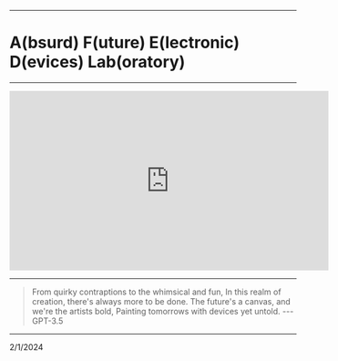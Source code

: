 ***
# A(bsurd) F(uture) E(lectronic) D(evices) Lab(oratory)
***
<center><iframe width="560" height="315" src="https://www.youtube.com/embed/ERlBHyOjeLI?si=g0_rShwcd6GHH6ka&amp;loop=1&amp;autoplay=1" title="YouTube video player" frameborder="0" allow="accelerometer; autoplay; clipboard-write; encrypted-media; gyroscope; picture-in-picture; web-share" allowfullscreen></iframe></center>

***
>From quirky contraptions to the whimsical and fun,
In this realm of creation, there's always more to be done.
The future's a canvas, and we're the artists bold,
Painting tomorrows with devices yet untold.
--- GPT-3.5

***
2/1/2024

